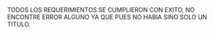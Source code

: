 TODOS LOS REQUERIMIENTOS SE CUMPLIERON CON EXITO, NO ENCONTRE ERROR ALGUNO YA QUE PUES NO
HABIA SINO SOLO UN TITULO.